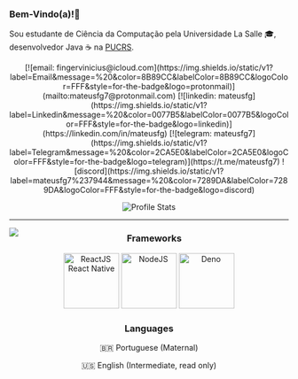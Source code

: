 ### Bem-Vindo(a)!👋
Sou estudante de Ciência da Computação pela Universidade La Salle 🎓, desenvolvedor Java ☕ na [PUCRS](https://www.pucrs.br/).

<div align="center">
[![email: fingervinicius@icloud.com](https://img.shields.io/static/v1?label=Email&message=%20&color=8B89CC&labelColor=8B89CC&logoColor=FFF&style=for-the-badge&logo=protonmail)](mailto:mateusfg7@protonmail.com)
[![linkedin: mateusfg](https://img.shields.io/static/v1?label=Linkedin&message=%20&color=0077B5&labelColor=0077B5&logoColor=FFF&style=for-the-badge&logo=linkedin)](https://linkedin.com/in/mateusfg)
[![telegram: mateusfg7](https://img.shields.io/static/v1?label=Telegram&message=%20&color=2CA5E0&labelColor=2CA5E0&logoColor=FFF&style=for-the-badge&logo=telegram)](https://t.me/mateusfg7)
![discord](https://img.shields.io/static/v1?label=mateusfg7%237944&message=%20&color=7289DA&labelColor=7289DA&logoColor=FFF&style=for-the-badge&logo=discord)

![Profile Stats](https://github-readme-stats.vercel.app/api?username=mateusfg7&show_icons=true)

</div>

---

<!-- ## 💻 Programming -->

<img src="https://github-readme-stats.vercel.app/api/top-langs/?username=mateusfg7&hide_border=true&langs_count=15&hide=jupyter%20notebook,html,c%2B%2B,php,shell,java&title_color=000" align="left">

<div align="center">

### Frameworks

<img src="https://external-content.duckduckgo.com/iu/?u=https%3A%2F%2Fvideo-react.js.org%2Fassets%2Flogo.png&f=1&nofb=1" width="100" alt="ReactJS React Native">
<img src="https://external-content.duckduckgo.com/iu/?u=http%3A%2F%2Fpretty-dece.com%2Fimages%2FLogos%2Fnodejs-icon.png&f=1&nofb=1A%2F%2Fassets.toptal.io%2Fuploads%2Fblog%2Fcategory%2Flogo%2F45%2Fnodejs.png&f=1&nofb=1" width="100" alt="NodeJS">
<img src="https://denoland.gallerycdn.vsassets.io/extensions/denoland/vscode-deno/2.2.3/1600021173441/Microsoft.VisualStudio.Services.Icons.Default" width="100" alt="Deno">

### Languages

:brazil: Portuguese (Maternal)

:us: English (Intermediate, read only)

</div>

